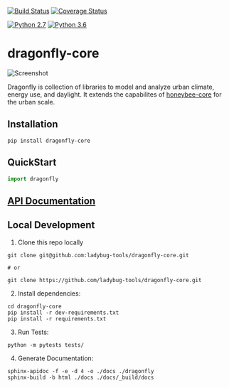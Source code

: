 [![Build Status](https://travis-ci.org/ladybug-tools/dragonfly-core.svg?branch=master)](https://travis-ci.org/ladybug-tools/dragonfly-core)
[![Coverage Status](https://coveralls.io/repos/github/ladybug-tools/dragonfly-core/badge.svg?branch=master)](https://coveralls.io/github/ladybug-tools/dragonfly-core)

[![Python 2.7](https://img.shields.io/badge/python-2.7-green.svg)](https://www.python.org/downloads/release/python-270/) [![Python 3.6](https://img.shields.io/badge/python-3.6-blue.svg)](https://www.python.org/downloads/release/python-360/)

# dragonfly-core

![Screenshot](https://github.com/chriswmackey/Dragonfly/blob/master/dragonfly.png)

Dragonfly is collection of libraries to model and analyze urban climate, energy use, and daylight.
It extends the capabilites of [honeybee-core](https://github.com/ladybug-tools/honeybee-core) for the urban scale.

## Installation
```console
pip install dragonfly-core
```

## QuickStart
```python
import dragonfly

```

## [API Documentation](https://www.ladybug.tools/dragonfly-core/docs/)

## Local Development
1. Clone this repo locally
```console
git clone git@github.com:ladybug-tools/dragonfly-core.git

# or

git clone https://github.com/ladybug-tools/dragonfly-core.git
```
2. Install dependencies:
```console
cd dragonfly-core
pip install -r dev-requirements.txt
pip install -r requirements.txt
```

3. Run Tests:
```console
python -m pytests tests/
```

4. Generate Documentation:
```console
sphinx-apidoc -f -e -d 4 -o ./docs ./dragonfly
sphinx-build -b html ./docs ./docs/_build/docs
```
